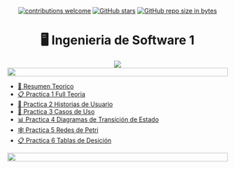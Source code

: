 <div align="center">

[![contributions welcome](https://img.shields.io/badge/contributions-welcome-brightgreen.svg?style=flat)](https://github.com/Nomadiix/IS1)
[![GitHub stars](https://img.shields.io/github/stars/Nomadiix/IS1)](https://github.com/FabianMartinez1234567/IS1/stargazers/)
[![GitHub repo size in bytes](https://img.shields.io/github/repo-size/Nomadiix/IS1)](https://github.com/Nomadiix/IS1)
 </div>

<h1 align="center"> 🖥️ Ingenieria de Software 1</h1>
<div align="center">
  <img src="https://media.giphy.com/media/3ohze1y2AJUOHiid8I/giphy.gif"/>
 </div> 

<img src= 'https://i.gifer.com/origin/8c/8cd3f1898255c045143e1da97fbabf10_w200.gif' height="20" width="100%">

- [📖 Resumen Teorico](/Documentos/Teoria/Teoria.md)
- [📋 Practica 1 Full Teoria](/Documentos/Practica1.md)
- [👤 Practica 2 Historias de Usuario](/Documentos/Practica2.md)
- [👥 Practica 3 Casos de Uso](/Documentos/Practica3.md)
- [📊 Practica 4 Diagramas de Transición de Estado](/Documentos/Practica4.md)
- [🕸️ Practica 5 Redes de Petri](/Documentos/Practica5.md)
- [📋 Practica 6 Tablas de Desición](/Documentos/Practica6.md)

<img src= 'https://i.gifer.com/origin/8c/8cd3f1898255c045143e1da97fbabf10_w200.gif' height="20" width="100%">